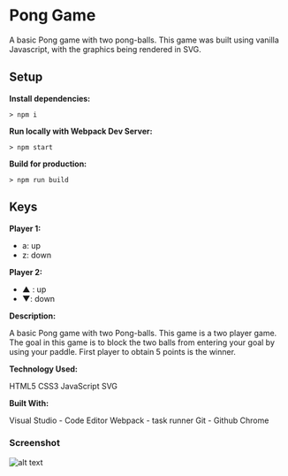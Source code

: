 # Pong Game

A basic Pong game with two pong-balls. This game was built using vanilla Javascript, with the graphics being rendered in SVG.

## Setup

**Install dependencies:**

`> npm i`

**Run locally with Webpack Dev Server:**

`> npm start`

**Build for production:**

`> npm run build`

## Keys

**Player 1:**

- a: up
- z: down

**Player 2:**

- ▲ : up
- ▼: down

**Description:**

A basic Pong game with two Pong-balls. This game is a two player game. The goal in this game is to block the two balls from entering your goal by using your paddle. First player to obtain 5 points is the winner.

**Technology Used:**

HTML5
CSS3
JavaScript
SVG

**Built With:**

Visual Studio - Code Editor
Webpack - task runner
Git - Github
Chrome

### Screenshot

![alt text](pong/screenshot.png)
